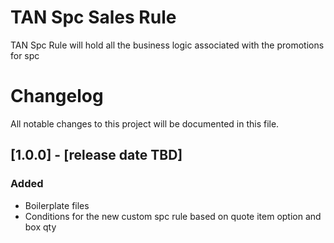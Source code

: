 TAN Spc Sales Rule
=====================

TAN Spc Rule will hold all the business logic associated with the promotions for spc

# Changelog
All notable changes to this project will be documented in this file.

## [1.0.0] - [release date TBD]
### Added
- Boilerplate files
- Conditions for the new custom spc rule based on quote item option and box qty
